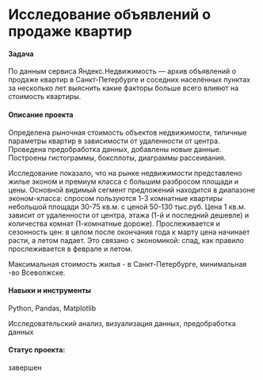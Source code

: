 # Исследование объявлений о продаже квартир
#### Задача

По данным сервиса Яндекс.Недвижимость — архив объявлений о продаже квартир в Санкт-Петербурге и соседних населённых пунктах за несколько лет выяснить какие факторы больше всего влияют на стоимость квартиры.

#### Описание проекта

Определена рыночная стоимость объектов недвижимости, типичные параметры квартир в зависимости от удаленности от центра. Проведена предобработка данных, добавлены новые данные. Построены гистограммы, боксплоты, диаграммы рассеивания.

Исследование показало, что на рынке недвижимости представлено жилье эконом и премиум класса с большим разбросом площади и цены. Основной видимый сегмент предложений находится в диапазоне эконом-класса: спросом пользуются 1-3 комнатные квартиры небольшой площади 30-75 кв.м. с ценой 50-130 тыс.руб. Цена 1 кв.м. зависит от удаленности от центра, этажа (1-й и последний дешевле) и количества комнат (1-комнатные дороже). Прослеживается и сезонность цен: в целом после окончания года к марту цена начинает расти, а летом падает. Это связано с экономикой: спад, как правило прослеживается в феврале и летом.

Максимальная стоимость жилья - в Санкт-Петербурге, минимальная -во Всеволжске.

#### Навыки и инструменты

Python, Pandas, Matplotlib

Исследовательский анализ, визуализация данных, предобработка данных

#### Статус проекта: 
завершен
